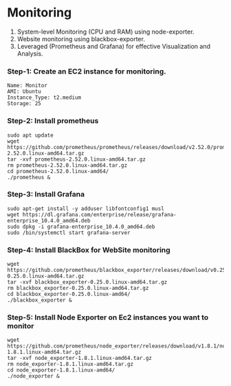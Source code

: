 # Monitoring
1. System-level Monitoring (CPU and RAM) using node-exporter.
2. Website monitoring using blackbox-exporter.
3. Leveraged (Prometheus and Grafana) for effective Visualization and Analysis.

### Step-1: Create an EC2 instance for monitoring.
```
Name: Monitor
AMI: Ubuntu
Instance_Type: t2.medium
Storage: 25
```

### Step-2: Install prometheus
```
sudo apt update 
wget https://github.com/prometheus/prometheus/releases/download/v2.52.0/prometheus-2.52.0.linux-amd64.tar.gz
tar -xvf prometheus-2.52.0.linux-amd64.tar.gz 
rm prometheus-2.52.0.linux-amd64.tar.gz
cd prometheus-2.52.0.linux-amd64/
./prometheus &  
```

### Step-3: Install Grafana
```
sudo apt-get install -y adduser libfontconfig1 musl
wget https://dl.grafana.com/enterprise/release/grafana-enterprise_10.4.0_amd64.deb
sudo dpkg -i grafana-enterprise_10.4.0_amd64.deb
sudo /bin/systemctl start grafana-server
```

### Step-4: Install BlackBox for WebSite monitoring
```
wget https://github.com/prometheus/blackbox_exporter/releases/download/v0.25.0/blackbox_exporter-0.25.0.linux-amd64.tar.gz
tar -xvf blackbox_exporter-0.25.0.linux-amd64.tar.gz
rm blackbox_exporter-0.25.0.linux-amd64.tar.gz
cd blackbox_exporter-0.25.0.linux-amd64/
./blackbox_exporter &
```

### Step-5: Install Node Exporter on Ec2 instances you want to monitor
```
wget https://github.com/prometheus/node_exporter/releases/download/v1.8.1/node_exporter-1.8.1.linux-amd64.tar.gz
tar -xvf node_exporter-1.8.1.linux-amd64.tar.gz 
rm node_exporter-1.8.1.linux-amd64.tar.gz
cd node_exporter-1.8.1.linux-amd64/
./node_exporter &
```
